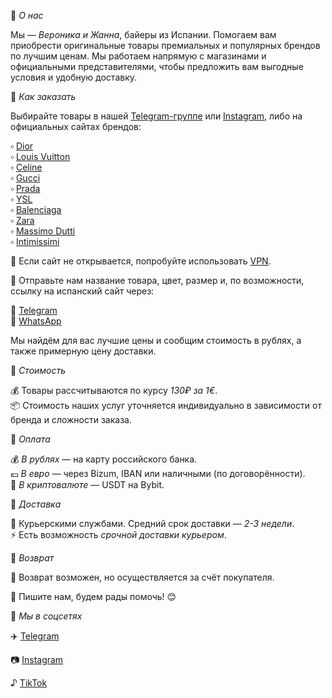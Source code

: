 📌 *О нас*  

Мы — *Вероника и Жанна*, байеры из Испании. Помогаем вам приобрести оригинальные товары премиальных и популярных брендов по лучшим ценам. Мы работаем напрямую с магазинами и официальными представителями, чтобы предложить вам выгодные условия и удобную доставку.  

📌 *Как заказать*  

Выбирайте товары в нашей [Telegram-группе](https://t.me/wear_brands_spain) или [Instagram](https://www.instagram.com/wearbrand.s/), либо на официальных сайтах брендов:  

▫️ [Dior](https://www.dior.com/es_es/fashion)  
▫️ [Louis Vuitton](https://es.louisvuitton.com/esp-es/homepage)  
▫️ [Celine](https://www.celine.com/es-es/home)  
▫️ [Gucci](https://www.gucci.com/es/es/)  
▫️ [Prada](https://www.prada.com/es/es.html)  
▫️ [YSL](https://www.ysl.com/es-es)  
▫️ [Balenciaga](https://www.balenciaga.com/es-es)  
▫️ [Zara](https://www.zara.com/es/)  
▫️ [Massimo Dutti](https://www.massimodutti.com/es/)  
▫️ [Intimissimi](https://www.intimissimi.com/es/)  

🔹 Если сайт не открывается, попробуйте использовать [VPN](https://gist.github.com/Saiv46/ffe8ca5bef2080770555df144d04c3cd).  

💬 Отправьте нам название товара, цвет, размер и, по возможности, ссылку на испанский сайт через:  

📲 [Telegram](https://t.me/nikaa_fit)  
📲 [WhatsApp](https://wa.me/653037409)  

Мы найдём для вас лучшие цены и сообщим стоимость в рублях, а также примерную цену доставки.

📌 *Стоимость*  

💰 Товары рассчитываются по курсу *130₽ за 1€*.  
📦 Стоимость наших услуг уточняется индивидуально в зависимости от бренда и сложности заказа.  

📌 *Оплата*  

💰 *В рублях* — на карту российского банка.  
💶 *В евро* — через Bizum, IBAN или наличными (по договорённости).  
💎 *В криптовалюте* — USDT на Bybit.  

📌 *Доставка*  

🚚 Курьерскими службами. Средний срок доставки — *2-3 недели*.  
⚡ Есть возможность *срочной доставки курьером*.  

📌 *Возврат*  

🔄 Возврат возможен, но осуществляется за счёт покупателя.  

📩 Пишите нам, будем рады помочь! 😊  

🔗 *Мы в соцсетях*

✈️ [Telegram](https://t.me/wear_brands_spain)

📷 [Instagram](https://www.instagram.com/wearbrand.s/)

♪ [TikTok](https://www.tiktok.com/@wear.brands)